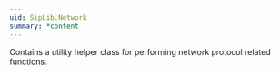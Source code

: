 ```yaml
---
uid: SipLib.Network
summary: *content
---
```

Contains a utility helper class for performing network protocol related functions.